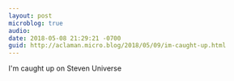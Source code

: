 ```yaml
---
layout: post
microblog: true
audio: 
date: 2018-05-08 21:29:21 -0700
guid: http://aclaman.micro.blog/2018/05/09/im-caught-up.html
---
```

I'm caught up on Steven Universe
